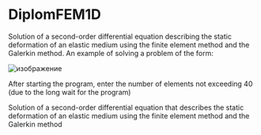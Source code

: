 # DiplomFEM1D

Solution of a second-order differential equation describing the static deformation of an elastic medium using the finite element method and the Galerkin method. An example of solving a problem of the form:

![изображение](https://github.com/M437A/DiplomFEM1D/assets/105558638/841c4875-1a0c-4a68-b6f0-775a32afbe11)

After starting the program, enter the number of elements not exceeding 40 (due to the long wait for the program)

Solution of a second-order differential equation that describes the static deformation of an elastic medium using the finite element method and the Galerkin method

